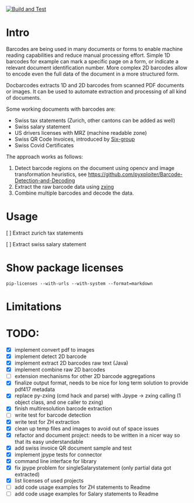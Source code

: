 [![Build and Test](https://github.com/ArlindNocaj/document-barcodes/actions/workflows/python-package-conda.yml/badge.svg)](https://github.com/ArlindNocaj/document-barcodes/actions/workflows/python-package-conda.yml)

# Intro

Barcodes are being used in many documents or forms to enable machine reading capabilities and reduce manual processing effort.
Simple 1D barcodes for example can mark a specific page on a form, or indicate a relevant document identification number.
More complex 2D barcodes allow to encode even the full data of the document in a more structured form.

Docbarcodes extracts 1D and 2D barcodes from scanned PDF documents or images.
It can be used to automate extraction and processing of all kind of documents.

Some working documents with barcodes are:

* Swiss tax statements (Zurich, other cantons can be added as well)
* Swiss salary statement  
* US drivers licenses with MRZ (machine readable zone)
* Swiss QR Code Invoices, introduced by [Six-group](https://www.six-group.com/en/newsroom/media-releases/2020/20200609-qr-bill-launch.html) 
* Swiss Covid Certificates

The approach works as follows:

1. Detect barcode regions on the document using opencv and image transformation heuristics, see https://github.com/pyxploiter/Barcode-Detection-and-Decoding
2. Extract the raw barcode data using [zxing](https://github.com/zxing/zxing)
3. Combine multiple barcodes and decode the data.


# Usage 

[ ] Extract zurich tax statements

[ ] Extract swiss salary statement


# Show package licenses

```
pip-licenses --with-urls --with-system --format=markdown
```

# Limitations


# TODO:

* [x] implement convert pdf to images
* [x] implement detect 2D barcode
* [x] implement extract 2D barcodes raw text (Java)
* [x] implement combine raw 2D barcodes
* [ ] extension mechanisms for other 2D barcode aggregations
* [x] finalize output format, needs to be nice for long term solution to provide pdf417 metadata
* [x] replace py-zxing (cmd hack and parse) with Jpype -> zxing calling (1 object class, and one caller to zxing)
* [x] finish multiresolution barcode extraction
* [ ] write test for barcode detection
* [x] write test for ZH extraction 
* [x] clean up temp files and images to avoid out of space issues
* [x] refactor and document project: needs to be written in a nicer way so that its easy understandable
* [x] add swiss invoice QR document sample and test
* [x] implement jpype tests for connector
* [x] command line interface for library
* [x] fix jpype problem for singleSalarystatement (only partial data got extracted)
* [x] list licenses of used projects
* [ ] add code usage examples for ZH statements to Readme
* [ ] add code usage examples for Salary statements to Readme
